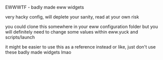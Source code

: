 EWWWTF - badly made eww widgets

very hacky config, will deplete your sanity, read at your own risk

you could clone this somewhere in your eww configuration folder but you will definitely need to change some values within eww.yuck and scripts/launch

it might be easier to use this as a reference instead
or like, just don't use these badly made widgets lmao